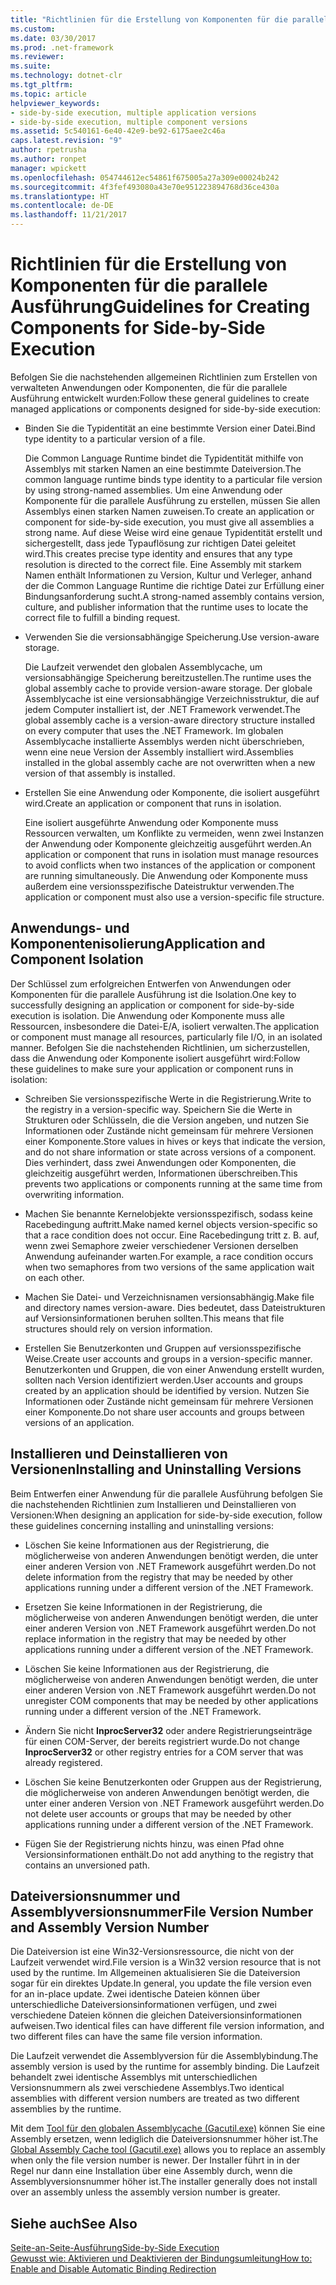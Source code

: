 ```yaml
---
title: "Richtlinien für die Erstellung von Komponenten für die parallele Ausführung"
ms.custom: 
ms.date: 03/30/2017
ms.prod: .net-framework
ms.reviewer: 
ms.suite: 
ms.technology: dotnet-clr
ms.tgt_pltfrm: 
ms.topic: article
helpviewer_keywords:
- side-by-side execution, multiple application versions
- side-by-side execution, multiple component versions
ms.assetid: 5c540161-6e40-42e9-be92-6175aee2c46a
caps.latest.revision: "9"
author: rpetrusha
ms.author: ronpet
manager: wpickett
ms.openlocfilehash: 054744612ec54861f675005a27a309e00024b242
ms.sourcegitcommit: 4f3fef493080a43e70e951223894768d36ce430a
ms.translationtype: HT
ms.contentlocale: de-DE
ms.lasthandoff: 11/21/2017
---
```

# <a name="guidelines-for-creating-components-for-side-by-side-execution"></a><span data-ttu-id="406cf-102">Richtlinien für die Erstellung von Komponenten für die parallele Ausführung</span><span class="sxs-lookup"><span data-stu-id="406cf-102">Guidelines for Creating Components for Side-by-Side Execution</span></span>
<span data-ttu-id="406cf-103">Befolgen Sie die nachstehenden allgemeinen Richtlinien zum Erstellen von verwalteten Anwendungen oder Komponenten, die für die parallele Ausführung entwickelt wurden:</span><span class="sxs-lookup"><span data-stu-id="406cf-103">Follow these general guidelines to create managed applications or components designed for side-by-side execution:</span></span>  
  
-   <span data-ttu-id="406cf-104">Binden Sie die Typidentität an eine bestimmte Version einer Datei.</span><span class="sxs-lookup"><span data-stu-id="406cf-104">Bind type identity to a particular version of a file.</span></span>  
  
     <span data-ttu-id="406cf-105">Die Common Language Runtime bindet die Typidentität mithilfe von Assemblys mit starken Namen an eine bestimmte Dateiversion.</span><span class="sxs-lookup"><span data-stu-id="406cf-105">The common language runtime binds type identity to a particular file version by using strong-named assemblies.</span></span> <span data-ttu-id="406cf-106">Um eine Anwendung oder Komponente für die parallele Ausführung zu erstellen, müssen Sie allen Assemblys einen starken Namen zuweisen.</span><span class="sxs-lookup"><span data-stu-id="406cf-106">To create an application or component for side-by-side execution, you must give all assemblies a strong name.</span></span> <span data-ttu-id="406cf-107">Auf diese Weise wird eine genaue Typidentität erstellt und sichergestellt, dass jede Typauflösung zur richtigen Datei geleitet wird.</span><span class="sxs-lookup"><span data-stu-id="406cf-107">This creates precise type identity and ensures that any type resolution is directed to the correct file.</span></span> <span data-ttu-id="406cf-108">Eine Assembly mit starkem Namen enthält Informationen zu Version, Kultur und Verleger, anhand der die Common Language Runtime die richtige Datei zur Erfüllung einer Bindungsanforderung sucht.</span><span class="sxs-lookup"><span data-stu-id="406cf-108">A strong-named assembly contains version, culture, and publisher information that the runtime uses to locate the correct file to fulfill a binding request.</span></span>  
  
-   <span data-ttu-id="406cf-109">Verwenden Sie die versionsabhängige Speicherung.</span><span class="sxs-lookup"><span data-stu-id="406cf-109">Use version-aware storage.</span></span>  
  
     <span data-ttu-id="406cf-110">Die Laufzeit verwendet den globalen Assemblycache, um versionsabhängige Speicherung bereitzustellen.</span><span class="sxs-lookup"><span data-stu-id="406cf-110">The runtime uses the global assembly cache to provide version-aware storage.</span></span> <span data-ttu-id="406cf-111">Der globale Assemblycache ist eine versionsabhängige Verzeichnisstruktur, die auf jedem Computer installiert ist, der .NET Framework verwendet.</span><span class="sxs-lookup"><span data-stu-id="406cf-111">The global assembly cache is a version-aware directory structure installed on every computer that uses the .NET Framework.</span></span> <span data-ttu-id="406cf-112">Im globalen Assemblycache installierte Assemblys werden nicht überschrieben, wenn eine neue Version der Assembly installiert wird.</span><span class="sxs-lookup"><span data-stu-id="406cf-112">Assemblies installed in the global assembly cache are not overwritten when a new version of that assembly is installed.</span></span>  
  
-   <span data-ttu-id="406cf-113">Erstellen Sie eine Anwendung oder Komponente, die isoliert ausgeführt wird.</span><span class="sxs-lookup"><span data-stu-id="406cf-113">Create an application or component that runs in isolation.</span></span>  
  
     <span data-ttu-id="406cf-114">Eine isoliert ausgeführte Anwendung oder Komponente muss Ressourcen verwalten, um Konflikte zu vermeiden, wenn zwei Instanzen der Anwendung oder Komponente gleichzeitig ausgeführt werden.</span><span class="sxs-lookup"><span data-stu-id="406cf-114">An application or component that runs in isolation must manage resources to avoid conflicts when two instances of the application or component are running simultaneously.</span></span> <span data-ttu-id="406cf-115">Die Anwendung oder Komponente muss außerdem eine versionsspezifische Dateistruktur verwenden.</span><span class="sxs-lookup"><span data-stu-id="406cf-115">The application or component must also use a version-specific file structure.</span></span>  
  
## <a name="application-and-component-isolation"></a><span data-ttu-id="406cf-116">Anwendungs- und Komponentenisolierung</span><span class="sxs-lookup"><span data-stu-id="406cf-116">Application and Component Isolation</span></span>  
 <span data-ttu-id="406cf-117">Der Schlüssel zum erfolgreichen Entwerfen von Anwendungen oder Komponenten für die parallele Ausführung ist die Isolation.</span><span class="sxs-lookup"><span data-stu-id="406cf-117">One key to successfully designing an application or component for side-by-side execution is isolation.</span></span> <span data-ttu-id="406cf-118">Die Anwendung oder Komponente muss alle Ressourcen, insbesondere die Datei-E/A, isoliert verwalten.</span><span class="sxs-lookup"><span data-stu-id="406cf-118">The application or component must manage all resources, particularly file I/O, in an isolated manner.</span></span> <span data-ttu-id="406cf-119">Befolgen Sie die nachstehenden Richtlinien, um sicherzustellen, dass die Anwendung oder Komponente isoliert ausgeführt wird:</span><span class="sxs-lookup"><span data-stu-id="406cf-119">Follow these guidelines to make sure your application or component runs in isolation:</span></span>  
  
-   <span data-ttu-id="406cf-120">Schreiben Sie versionsspezifische Werte in die Registrierung.</span><span class="sxs-lookup"><span data-stu-id="406cf-120">Write to the registry in a version-specific way.</span></span> <span data-ttu-id="406cf-121">Speichern Sie die Werte in Strukturen oder Schlüsseln, die die Version angeben, und nutzen Sie Informationen oder Zustände nicht gemeinsam für mehrere Versionen einer Komponente.</span><span class="sxs-lookup"><span data-stu-id="406cf-121">Store values in hives or keys that indicate the version, and do not share information or state across versions of a component.</span></span> <span data-ttu-id="406cf-122">Dies verhindert, dass zwei Anwendungen oder Komponenten, die gleichzeitig ausgeführt werden, Informationen überschreiben.</span><span class="sxs-lookup"><span data-stu-id="406cf-122">This prevents two applications or components running at the same time from overwriting information.</span></span>  
  
-   <span data-ttu-id="406cf-123">Machen Sie benannte Kernelobjekte versionsspezifisch, sodass keine Racebedingung auftritt.</span><span class="sxs-lookup"><span data-stu-id="406cf-123">Make named kernel objects version-specific so that a race condition does not occur.</span></span> <span data-ttu-id="406cf-124">Eine Racebedingung tritt z. B. auf, wenn zwei Semaphore zweier verschiedener Versionen derselben Anwendung aufeinander warten.</span><span class="sxs-lookup"><span data-stu-id="406cf-124">For example, a race condition occurs when two semaphores from two versions of the same application wait on each other.</span></span>  
  
-   <span data-ttu-id="406cf-125">Machen Sie Datei- und Verzeichnisnamen versionsabhängig.</span><span class="sxs-lookup"><span data-stu-id="406cf-125">Make file and directory names version-aware.</span></span> <span data-ttu-id="406cf-126">Dies bedeutet, dass Dateistrukturen auf Versionsinformationen beruhen sollten.</span><span class="sxs-lookup"><span data-stu-id="406cf-126">This means that file structures should rely on version information.</span></span>  
  
-   <span data-ttu-id="406cf-127">Erstellen Sie Benutzerkonten und Gruppen auf versionsspezifische Weise.</span><span class="sxs-lookup"><span data-stu-id="406cf-127">Create user accounts and groups in a version-specific manner.</span></span> <span data-ttu-id="406cf-128">Benutzerkonten und Gruppen, die von einer Anwendung erstellt wurden, sollten nach Version identifiziert werden.</span><span class="sxs-lookup"><span data-stu-id="406cf-128">User accounts and groups created by an application should be identified by version.</span></span> <span data-ttu-id="406cf-129">Nutzen Sie Informationen oder Zustände nicht gemeinsam für mehrere Versionen einer Komponente.</span><span class="sxs-lookup"><span data-stu-id="406cf-129">Do not share user accounts and groups between versions of an application.</span></span>  
  
## <a name="installing-and-uninstalling-versions"></a><span data-ttu-id="406cf-130">Installieren und Deinstallieren von Versionen</span><span class="sxs-lookup"><span data-stu-id="406cf-130">Installing and Uninstalling Versions</span></span>  
 <span data-ttu-id="406cf-131">Beim Entwerfen einer Anwendung für die parallele Ausführung befolgen Sie die nachstehenden Richtlinien zum Installieren und Deinstallieren von Versionen:</span><span class="sxs-lookup"><span data-stu-id="406cf-131">When designing an application for side-by-side execution, follow these guidelines concerning installing and uninstalling versions:</span></span>  
  
-   <span data-ttu-id="406cf-132">Löschen Sie keine Informationen aus der Registrierung, die möglicherweise von anderen Anwendungen benötigt werden, die unter einer anderen Version von .NET Framework ausgeführt werden.</span><span class="sxs-lookup"><span data-stu-id="406cf-132">Do not delete information from the registry that may be needed by other applications running under a different version of the .NET Framework.</span></span>  
  
-   <span data-ttu-id="406cf-133">Ersetzen Sie keine Informationen in der Registrierung, die möglicherweise von anderen Anwendungen benötigt werden, die unter einer anderen Version von .NET Framework ausgeführt werden.</span><span class="sxs-lookup"><span data-stu-id="406cf-133">Do not replace information in the registry that may be needed by other applications running under a different version of the .NET Framework.</span></span>  
  
-   <span data-ttu-id="406cf-134">Löschen Sie keine Informationen aus der Registrierung, die möglicherweise von anderen Anwendungen benötigt werden, die unter einer anderen Version von .NET Framework ausgeführt werden.</span><span class="sxs-lookup"><span data-stu-id="406cf-134">Do not unregister COM components that may be needed by other applications running under a different version of the .NET Framework.</span></span>  
  
-   <span data-ttu-id="406cf-135">Ändern Sie nicht **InprocServer32** oder andere Registrierungseinträge für einen COM-Server, der bereits registriert wurde.</span><span class="sxs-lookup"><span data-stu-id="406cf-135">Do not change **InprocServer32** or other registry entries for a COM server that was already registered.</span></span>  
  
-   <span data-ttu-id="406cf-136">Löschen Sie keine Benutzerkonten oder Gruppen aus der Registrierung, die möglicherweise von anderen Anwendungen benötigt werden, die unter einer anderen Version von .NET Framework ausgeführt werden.</span><span class="sxs-lookup"><span data-stu-id="406cf-136">Do not delete user accounts or groups that may be needed by other applications running under a different version of the .NET Framework.</span></span>  
  
-   <span data-ttu-id="406cf-137">Fügen Sie der Registrierung nichts hinzu, was einen Pfad ohne Versionsinformationen enthält.</span><span class="sxs-lookup"><span data-stu-id="406cf-137">Do not add anything to the registry that contains an unversioned path.</span></span>  
  
## <a name="file-version-number-and-assembly-version-number"></a><span data-ttu-id="406cf-138">Dateiversionsnummer und Assemblyversionsnummer</span><span class="sxs-lookup"><span data-stu-id="406cf-138">File Version Number and Assembly Version Number</span></span>  
 <span data-ttu-id="406cf-139">Die Dateiversion ist eine Win32-Versionsressource, die nicht von der Laufzeit verwendet wird.</span><span class="sxs-lookup"><span data-stu-id="406cf-139">File version is a Win32 version resource that is not used by the runtime.</span></span> <span data-ttu-id="406cf-140">Im Allgemeinen aktualisieren Sie die Dateiversion sogar für ein direktes Update.</span><span class="sxs-lookup"><span data-stu-id="406cf-140">In general, you update the file version even for an in-place update.</span></span> <span data-ttu-id="406cf-141">Zwei identische Dateien können über unterschiedliche Dateiversionsinformationen verfügen, und zwei verschiedene Dateien können die gleichen Dateiversionsinformationen aufweisen.</span><span class="sxs-lookup"><span data-stu-id="406cf-141">Two identical files can have different file version information, and two different files can have the same file version information.</span></span>  
  
 <span data-ttu-id="406cf-142">Die Laufzeit verwendet die Assemblyversion für die Assemblybindung.</span><span class="sxs-lookup"><span data-stu-id="406cf-142">The assembly version is used by the runtime for assembly binding.</span></span> <span data-ttu-id="406cf-143">Die Laufzeit behandelt zwei identische Assemblys mit unterschiedlichen Versionsnummern als zwei verschiedene Assemblys.</span><span class="sxs-lookup"><span data-stu-id="406cf-143">Two identical assemblies with different version numbers are treated as two different assemblies by the runtime.</span></span>  
  
 <span data-ttu-id="406cf-144">Mit dem [Tool für den globalen Assemblycache (Gacutil.exe)](../../../docs/framework/tools/gacutil-exe-gac-tool.md) können Sie eine Assembly ersetzen, wenn lediglich die Dateiversionsnummer höher ist.</span><span class="sxs-lookup"><span data-stu-id="406cf-144">The [Global Assembly Cache tool (Gacutil.exe)](../../../docs/framework/tools/gacutil-exe-gac-tool.md) allows you to replace an assembly when only the file version number is newer.</span></span> <span data-ttu-id="406cf-145">Der Installer führt in in der Regel nur dann eine Installation über eine Assembly durch, wenn die Assemblyversionsnummer höher ist.</span><span class="sxs-lookup"><span data-stu-id="406cf-145">The installer generally does not install over an assembly unless the assembly version number is greater.</span></span>  
  
## <a name="see-also"></a><span data-ttu-id="406cf-146">Siehe auch</span><span class="sxs-lookup"><span data-stu-id="406cf-146">See Also</span></span>  
 [<span data-ttu-id="406cf-147">Seite-an-Seite-Ausführung</span><span class="sxs-lookup"><span data-stu-id="406cf-147">Side-by-Side Execution</span></span>](../../../docs/framework/deployment/side-by-side-execution.md)  
 [<span data-ttu-id="406cf-148">Gewusst wie: Aktivieren und Deaktivieren der Bindungsumleitung</span><span class="sxs-lookup"><span data-stu-id="406cf-148">How to: Enable and Disable Automatic Binding Redirection</span></span>](../../../docs/framework/configure-apps/how-to-enable-and-disable-automatic-binding-redirection.md)
